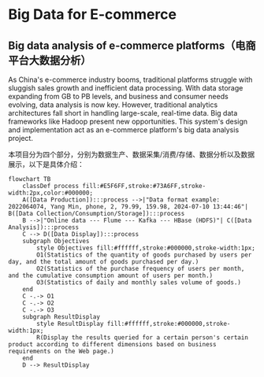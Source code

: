 # Big Data for E-commerce

## Big data analysis of e-commerce platforms（电商平台大数据分析）


As China's e-commerce industry booms, traditional platforms struggle with sluggish sales growth and inefficient data processing. With data storage expanding from GB to PB levels, and business and consumer needs evolving, data analysis is now key. However, traditional analytics architectures fall short in handling large-scale, real-time data. Big data frameworks like Hadoop present new opportunities. This system's design and implementation act as an e-commerce platform's big data analysis project.


本项目分为四个部分，分别为数据生产、数据采集/消费/存储、数据分析以及数据展示，以下是具体介绍：

```mermaid
flowchart TB
    classDef process fill:#E5F6FF,stroke:#73A6FF,stroke-width:2px,color:#000000;
    A([Data Production]):::process -->|"Data format example: 2022064074, Yang Min, phone, 2, 79.99, 159.98, 2024-07-10 13:44:46"| B([Data Collection/Consumption/Storage]):::process
    B -->|"Online data --- Flume --- Kafka --- HBase (HDFS)"| C([Data Analysis]):::process
    C --> D([Data Display]):::process
    subgraph Objectives
        style Objectives fill:#ffffff,stroke:#000000,stroke-width:1px;
        O1(Statistics of the quantity of goods purchased by users per day, and the total amount of goods purchased per day.)
        O2(Statistics of the purchase frequency of users per month, and the cumulative consumption amount of users per month.)
        O3(Statistics of daily and monthly sales volume of goods.)
    end
    C -.-> O1
    C -.-> O2
    C -.-> O3
    subgraph ResultDisplay
        style ResultDisplay fill:#ffffff,stroke:#000000,stroke-width:1px;
        R(Display the results queried for a certain person's certain product according to different dimensions based on business requirements on the Web page.)
    end
    D --> ResultDisplay
